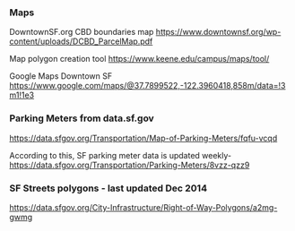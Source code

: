 
### Maps
DowntownSF.org CBD boundaries map
https://www.downtownsf.org/wp-content/uploads/DCBD_ParcelMap.pdf

Map polygon creation tool
https://www.keene.edu/campus/maps/tool/

Google Maps Downtown SF
https://www.google.com/maps/@37.7899522,-122.3960418,858m/data=!3m1!1e3


### Parking Meters from data.sf.gov
https://data.sfgov.org/Transportation/Map-of-Parking-Meters/fqfu-vcqd

According to this, SF parking meter data is updated weekly-
https://data.sfgov.org/Transportation/Parking-Meters/8vzz-qzz9


### SF Streets polygons - last updated Dec 2014
https://data.sfgov.org/City-Infrastructure/Right-of-Way-Polygons/a2mg-gwmg
